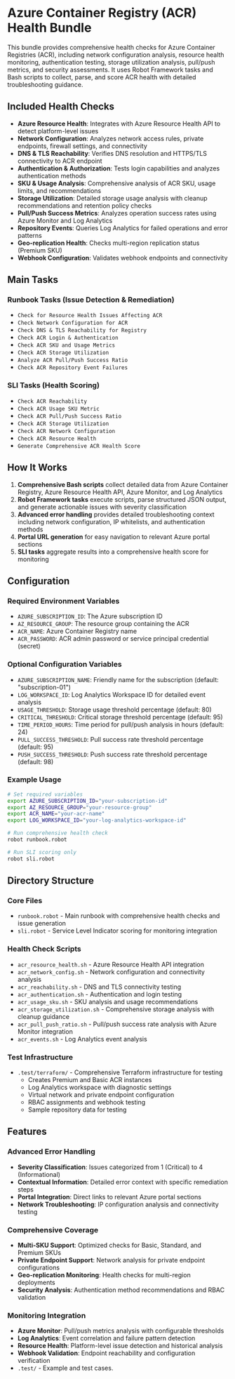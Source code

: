# Azure Container Registry (ACR) Health Bundle

This bundle provides comprehensive health checks for Azure Container Registries (ACR), including network configuration analysis, resource health monitoring, authentication testing, storage utilization analysis, pull/push metrics, and security assessments. It uses Robot Framework tasks and Bash scripts to collect, parse, and score ACR health with detailed troubleshooting guidance.

## Included Health Checks

- **Azure Resource Health**: Integrates with Azure Resource Health API to detect platform-level issues
- **Network Configuration**: Analyzes network access rules, private endpoints, firewall settings, and connectivity
- **DNS & TLS Reachability**: Verifies DNS resolution and HTTPS/TLS connectivity to ACR endpoint
- **Authentication & Authorization**: Tests login capabilities and analyzes authentication methods
- **SKU & Usage Analysis**: Comprehensive analysis of ACR SKU, usage limits, and recommendations
- **Storage Utilization**: Detailed storage usage analysis with cleanup recommendations and retention policy checks
- **Pull/Push Success Metrics**: Analyzes operation success rates using Azure Monitor and Log Analytics
- **Repository Events**: Queries Log Analytics for failed operations and error patterns
- **Geo-replication Health**: Checks multi-region replication status (Premium SKU)
- **Webhook Configuration**: Validates webhook endpoints and connectivity

## Main Tasks

### Runbook Tasks (Issue Detection & Remediation)
- `Check for Resource Health Issues Affecting ACR`
- `Check Network Configuration for ACR`
- `Check DNS & TLS Reachability for Registry`
- `Check ACR Login & Authentication`
- `Check ACR SKU and Usage Metrics`
- `Check ACR Storage Utilization`
- `Analyze ACR Pull/Push Success Ratio`
- `Check ACR Repository Event Failures`

### SLI Tasks (Health Scoring)
- `Check ACR Reachability`
- `Check ACR Usage SKU Metric`
- `Check ACR Pull/Push Success Ratio`
- `Check ACR Storage Utilization`
- `Check ACR Network Configuration`
- `Check ACR Resource Health`
- `Generate Comprehensive ACR Health Score`

## How It Works

1. **Comprehensive Bash scripts** collect detailed data from Azure Container Registry, Azure Resource Health API, Azure Monitor, and Log Analytics
2. **Robot Framework tasks** execute scripts, parse structured JSON output, and generate actionable issues with severity classification
3. **Advanced error handling** provides detailed troubleshooting context including network configuration, IP whitelists, and authentication methods
4. **Portal URL generation** for easy navigation to relevant Azure portal sections
5. **SLI tasks** aggregate results into a comprehensive health score for monitoring

## Configuration

### Required Environment Variables

- `AZURE_SUBSCRIPTION_ID`: The Azure subscription ID
- `AZ_RESOURCE_GROUP`: The resource group containing the ACR
- `ACR_NAME`: Azure Container Registry name
- `ACR_PASSWORD`: ACR admin password or service principal credential (secret)

### Optional Configuration Variables

- `AZURE_SUBSCRIPTION_NAME`: Friendly name for the subscription (default: "subscription-01")
- `LOG_WORKSPACE_ID`: Log Analytics Workspace ID for detailed event analysis
- `USAGE_THRESHOLD`: Storage usage threshold percentage (default: 80)
- `CRITICAL_THRESHOLD`: Critical storage threshold percentage (default: 95)
- `TIME_PERIOD_HOURS`: Time period for pull/push analysis in hours (default: 24)
- `PULL_SUCCESS_THRESHOLD`: Pull success rate threshold percentage (default: 95)
- `PUSH_SUCCESS_THRESHOLD`: Push success rate threshold percentage (default: 98)

### Example Usage

```bash
# Set required variables
export AZURE_SUBSCRIPTION_ID="your-subscription-id"
export AZ_RESOURCE_GROUP="your-resource-group"
export ACR_NAME="your-acr-name"
export LOG_WORKSPACE_ID="your-log-analytics-workspace-id"

# Run comprehensive health check
robot runbook.robot

# Run SLI scoring only
robot sli.robot
```

## Directory Structure

### Core Files
- `runbook.robot` - Main runbook with comprehensive health checks and issue generation
- `sli.robot` - Service Level Indicator scoring for monitoring integration

### Health Check Scripts
- `acr_resource_health.sh` - Azure Resource Health API integration
- `acr_network_config.sh` - Network configuration and connectivity analysis
- `acr_reachability.sh` - DNS and TLS connectivity testing
- `acr_authentication.sh` - Authentication and login testing
- `acr_usage_sku.sh` - SKU analysis and usage recommendations
- `acr_storage_utilization.sh` - Comprehensive storage analysis with cleanup guidance
- `acr_pull_push_ratio.sh` - Pull/push success rate analysis with Azure Monitor integration
- `acr_events.sh` - Log Analytics event analysis

### Test Infrastructure
- `.test/terraform/` - Comprehensive Terraform infrastructure for testing
  - Creates Premium and Basic ACR instances
  - Log Analytics workspace with diagnostic settings
  - Virtual network and private endpoint configuration
  - RBAC assignments and webhook testing
  - Sample repository data for testing

## Features

### Advanced Error Handling
- **Severity Classification**: Issues categorized from 1 (Critical) to 4 (Informational)
- **Contextual Information**: Detailed error context with specific remediation steps
- **Portal Integration**: Direct links to relevant Azure portal sections
- **Network Troubleshooting**: IP configuration analysis and connectivity testing

### Comprehensive Coverage
- **Multi-SKU Support**: Optimized checks for Basic, Standard, and Premium SKUs
- **Private Endpoint Support**: Network analysis for private endpoint configurations
- **Geo-replication Monitoring**: Health checks for multi-region deployments
- **Security Analysis**: Authentication method recommendations and RBAC validation

### Monitoring Integration
- **Azure Monitor**: Pull/push metrics analysis with configurable thresholds
- **Log Analytics**: Event correlation and failure pattern detection
- **Resource Health**: Platform-level issue detection and historical analysis
- **Webhook Validation**: Endpoint reachability and configuration verification
- `.test/` - Example and test cases. 